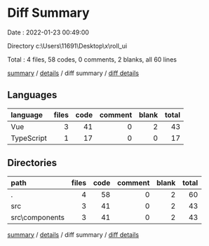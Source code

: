 # Diff Summary

Date : 2022-01-23 00:49:00

Directory c:\Users\11691\Desktop\x\roll_ui

Total : 4 files,  58 codes, 0 comments, 2 blanks, all 60 lines

[summary](results.md) / [details](details.md) / diff summary / [diff details](diff-details.md)

## Languages
| language | files | code | comment | blank | total |
| :--- | ---: | ---: | ---: | ---: | ---: |
| Vue | 3 | 41 | 0 | 2 | 43 |
| TypeScript | 1 | 17 | 0 | 0 | 17 |

## Directories
| path | files | code | comment | blank | total |
| :--- | ---: | ---: | ---: | ---: | ---: |
| . | 4 | 58 | 0 | 2 | 60 |
| src | 3 | 41 | 0 | 2 | 43 |
| src\components | 3 | 41 | 0 | 2 | 43 |

[summary](results.md) / [details](details.md) / diff summary / [diff details](diff-details.md)